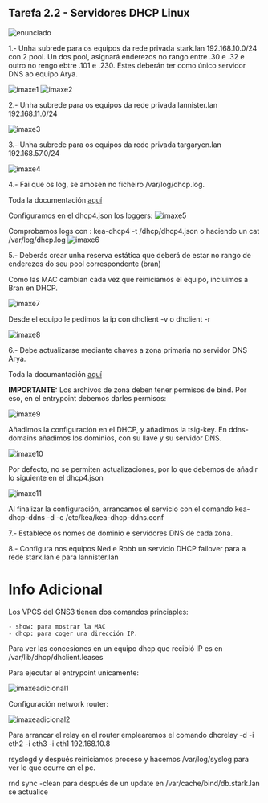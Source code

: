 ## Tarefa 2.2 - Servidores DHCP Linux
![enunciado](imaxes/enunciado.png)

1.- Unha subrede para os equipos da rede privada stark.lan 192.168.10.0/24 con 2 pool. Un dos pool, asignará enderezos no rango entre .30 e .32 e outro no rengo ebtre .101 e .230. Estes deberán ter como único servidor DNS ao equipo Arya.

![imaxe1](imaxes/solapt1.1.png)
![imaxe2](imaxes/solapt1.2.png)

2.- Unha subrede para os equipos da rede privada lannister.lan 192.168.11.0/24

![imaxe3](imaxes/solapt2.1.png)

3.- Unha subrede para os equipos da rede privada targaryen.lan 192.168.57.0/24

![imaxe4](imaxes/solapt3.1.png)

4.- Fai que os log, se amosen no ficheiro /var/log/dhcp.log.

Toda la documentación [aquí](https://kea.readthedocs.io/en/kea-2.6.1/arm/logging.html)

Configuramos en el dhcp4.json los loggers:
![imaxe5](imaxes/solapt4.1.png)

Comprobamos logs con : kea-dhcp4 -t /dhcp/dhcp4.json o haciendo un cat /var/log/dhcp.log
![imaxe6](imaxes/solapt4.2.png)

5.- Deberás crear unha reserva estática que deberá de estar no rango de enderezos do seu pool correspondente (bran)

Como las MAC cambian cada vez que reiniciamos el equipo, incluimos a Bran en DHCP.

![imaxe7](imaxes/solapt5.1.png)

Desde el equipo le pedimos la ip con dhclient -v o dhclient -r

![imaxe8](imaxes/solapt5.2.png)

6.- Debe actualizarse mediante chaves a zona primaria no servidor DNS Arya.

Toda la documantación [aquí](https://manuais.pages.iessanclemente.net/apuntes/3.sistemas/dhcp/kea/20_actualizacions_dinamicas/index.html)

**IMPORTANTE:** Los archivos de zona deben tener permisos de bind. Por eso, en el entrypoint debemos darles permisos:

![imaxe9](imaxes/solapt6.1.png)

Añadimos la configuración en el DHCP, y añadimos la tsig-key. En ddns-domains añadimos los dominios, con su llave y su servidor DNS.

![imaxe10](imaxes/solapt6.2.png)

Por defecto, no se permiten actualizaciones, por lo que debemos de añadir lo siguiente en el dhcp4.json

![imaxe11](imaxes/solapt6.3.png)

Al finalizar la configuración, arrancamos el servicio con el comando kea-dhcp-ddns -d -c /etc/kea/kea-dhcp-ddns.conf

7.- Establece os nomes de dominio e servidores DNS de cada zona.

8.- Configura nos equipos Ned e Robb un servicio DHCP failover para a rede stark.lan e para lannister.lan

# Info Adicional

Los VPCS del GNS3 tienen dos comandos princiaples:
    
    - show: para mostrar la MAC
    - dhcp: para coger una dirección IP.

Para ver las concesiones en un equipo dhcp que recibió IP es en /var/lib/dhcp/dhclient.leases

Para ejecutar el entrypoint unicamente:

![imaxeadicional1](imaxes/imaxeadicional1.png)

Configuración network router:

![imaxeadicional2](imaxes/imaxeadicional2.png)

Para arrancar el relay en el router emplearemos el comando dhcrelay -d -i eth2 -i eth3 -i eth1 192.168.10.8

rsyslogd y después reiniciamos proceso y hacemos /var/log/syslog para ver lo que ocurre en el pc.

rnd sync -clean para después de un update en /var/cache/bind/db.stark.lan se actualice